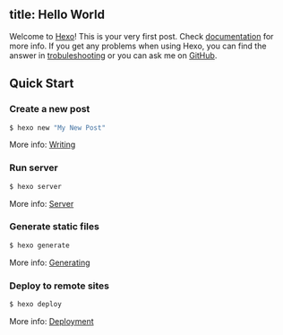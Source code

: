 ## title: Hello World

Welcome to [Hexo](http://hexo.io/)! This is your very first post. Check
[documentation](http://hexo.io/docs/) for more info. If you get any problems when using Hexo, you
can find the answer in [trobuleshooting](http://hexo.io/docs/troubleshooting.html) or you can ask me
on [GitHub](https://github.com/hexojs/hexo/issues).

## Quick Start

### Create a new post

```bash
$ hexo new "My New Post"
```

More info: [Writing](http://hexo.io/docs/writing.html)

### Run server

```bash
$ hexo server
```

More info: [Server](http://hexo.io/docs/server.html)

### Generate static files

```bash
$ hexo generate
```

More info: [Generating](http://hexo.io/docs/generating.html)

### Deploy to remote sites

```bash
$ hexo deploy
```

More info: [Deployment](http://hexo.io/docs/deployment.html)
